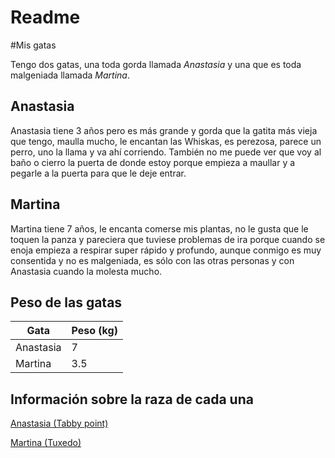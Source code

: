 # Readme
#Mis gatas

Tengo dos gatas, una toda gorda llamada *Anastasia* y una que es toda malgeniada llamada *Martina*.

## Anastasia

Anastasia tiene 3 años pero es más grande y gorda que la gatita más vieja que tengo, maulla mucho, le encantan las Whiskas, es perezosa, parece un perro,
uno la llama y va ahí corriendo. También no me puede ver que voy al baño o cierro la puerta de donde estoy porque empieza a maullar y a pegarle a la puerta
para que le deje entrar.


## Martina

Martina tiene 7 años, le encanta comerse mis plantas, no le gusta que le toquen la panza y pareciera que tuviese problemas de ira porque cuando se enoja
empieza a respirar super rápido y profundo, aunque conmigo es muy consentida y no es malgeniada, es sólo con las otras personas y con Anastasia cuando
la molesta mucho.


## Peso de las gatas

Gata | Peso (kg)
-----|----------
Anastasia | 7
Martina | 3.5

## Información sobre la raza de cada una

[Anastasia (Tabby point)](https://es.wikipedia.org/wiki/Siam%C3%A9s_Tabby_Point)

[Martina (Tuxedo)](https://en-m-wikipedia-org.translate.goog/wiki/Bicolor_cat?_x_tr_sl=en&_x_tr_tl=es&_x_tr_hl=es&_x_tr_pto=tc)
